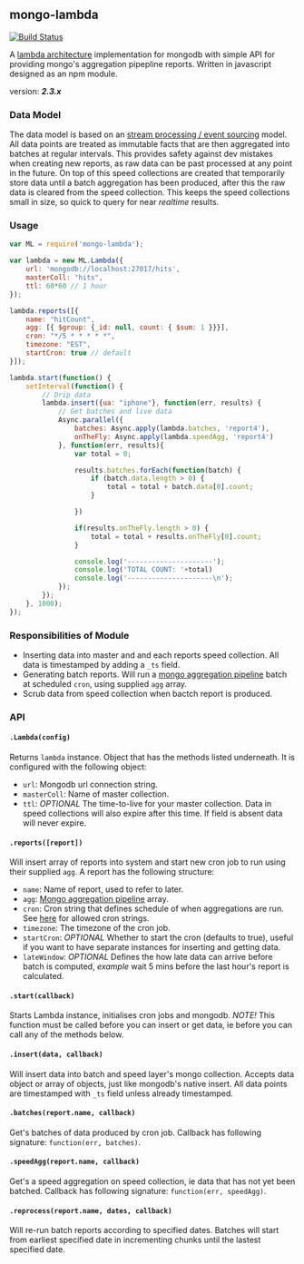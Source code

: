 mongo-lambda
-------------

[![Build Status](https://travis-ci.org/smaxwellstewart/mongo-lambda.svg?branch=master)](https://travis-ci.org/smaxwellstewart/mongo-lambda)

A [lambda architecture](http://www.manning.com/marz/) implementation for mongodb with simple API for providing mongo's aggregation pipepline reports. Written in javascript designed as an npm module.

version: ***2.3.x***

### Data Model

The data model is based on an [stream processing / event sourcing](http://blog.confluent.io/2015/01/29/making-sense-of-stream-processing/) model. All data points are treated as immutable facts that are then aggregated into batches at regular intervals. This provides safety against dev mistakes when creating new reports, as raw data can be past processed at any point in the future. On top of this speed collections are created that temporarily store data until a batch aggregation has been produced, after this the raw data is cleared from the speed collection. This keeps the speed collections small in size, so quick to query for near *realtime* results.

### Usage

```js
var ML = require('mongo-lambda');

var lambda = new ML.Lambda({
    url: 'mongodb://localhost:27017/hits',
    masterColl: "hits",
    ttl: 60*60 // 1 hour
});

lambda.reports([{
    name: "hitCount",
    agg: [{ $group: {_id: null, count: { $sum: 1 }}}],
    cron: "*/5 * * * * *",
    timezone: "EST",
    startCron: true // default
}]);

lambda.start(function() {
    setInterval(function() {
        // Drip data
        lambda.insert({ua: "iphone"}, function(err, results) {
            // Get batches and live data
            Async.parallel({
                batches: Async.apply(lambda.batches, 'report4'),
                onTheFly: Async.apply(lambda.speedAgg, 'report4')
            }, function(err, results){
                var total = 0;

                results.batches.forEach(function(batch) {
                    if (batch.data.length > 0) {
                        total = total + batch.data[0].count;
                    }

                })

                if(results.onTheFly.length > 0) {
                    total = total + results.onTheFly[0].count;
                }

                console.log('---------------------');
                console.log('TOTAL COUNT: '+total)
                console.log('---------------------\n');
            });
        });
    }, 1000);
});
```

### Responsibilities of Module

 - Inserting data into master and and each reports speed collection. All data is timestamped by adding a  `_ts` field.
 - Generating batch reports. Will run a [mongo aggregation pipeline](http://docs.mongodb.org/manual/core/aggregation-pipeline/) batch at scheduled `cron`, using supplied `agg` array.
 - Scrub data from speed collection when bactch report is produced.

### API

#### `.Lambda(config)`

Returns `lambda` instance. Object that has the methods listed underneath. It is configured with the following object:

- `url`: Mongodb url connection string.
- `masterColl`: Name of master collection.
- `ttl`: *OPTIONAL* The time-to-live for your master collection. Data in speed collections will also expire after this time. If field is absent data will never expire.

#### `.reports([report])`

Will insert array of reports into system and start new cron job to run using their supplied `agg`. A report has the following structure:

- `name`: Name of report, used to refer to later.
- `agg`: [Mongo aggregation pipeline](http://docs.mongodb.org/manual/core/aggregation-pipeline/) array.
- `cron`: Cron string that defines schedule of when aggregations are run. See [here](https://www.npmjs.com/package/cron) for allowed cron strings.
- `timezone`: The timezone of the cron job.
- `startCron`: *OPTIONAL* Whether to start the cron (defaults to true), useful if you want to have separate instances for inserting and getting data.
- `lateWindow`: *OPTIONAL* Defines the how late data can arrive before batch is computed, *example* wait 5 mins before the last hour's report is calculated.

#### `.start(callback)`

Starts Lambda instance, initialises cron jobs and mongodb. *NOTE!* This function must be called before you can insert or get data, ie before you can call any of the methods below.

#### `.insert(data, callback)`

Will insert data into batch and speed layer's mongo collection. Accepts data object or array of objects, just like mongodb's native insert. All data points are timestamped with `_ts` field unless already timestamped.

#### `.batches(report.name, callback)`

Get's batches of data produced by cron job. Callback has following signature: `function(err, batches)`.

#### `.speedAgg(report.name, callback)`

Get's a speed aggregation on speed collection, ie data that has not yet been batched. Callback has following signature: `function(err, speedAgg)`.

#### `.reprocess(report.name, dates, callback)`

Will re-run batch reports according to specified dates. Batches will start from earliest specified date in incrementing chunks until the lastest specified date.
